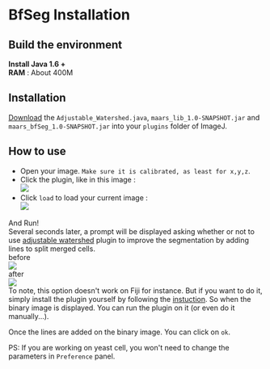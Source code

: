 # BfSeg Installation
## Build the environment  
**Install Java 1.6 +**  
**RAM** : About 400M  

## Installation
[Download][download_bfseg] the `Adjustable_Watershed.java`, `maars_lib_1.0-SNAPSHOT.jar` and `maars_bfSeg_1.0-SNAPSHOT.jar` into your `plugins` folder of ImageJ.  

## How to use
 - Open your image. `Make sure it is calibrated, as least for x,y,z`.  
 - Click the plugin, like in this image :  
  ![][bfseg_plugin]  
 - Click `load` to load your current image :   
 ![][bfseg_interface]  

And Run!  
Several seconds later, a prompt will be displayed asking whether or not to use [adjustable watershed][ad] plugin to improve the segmentation by adding lines to split merged cells.   
before  
![][before]  
after  
![][after]  
To note, this option doesn't work on Fiji for instance. But if you want to do it, simply install the plugin yourself by following the [instuction][ad]. So when the binary image is displayed. You can run the plugin on it (or even do it manually...).   

Once the lines are added on the binary image. You can click on `ok`.  

PS: If you are working on yeast cell, you won't need to change the parameters in `Preference` panel.  


[bfseg_interface]: images/bfseg_interface.png 
[bfseg_plugin]: images/bfseg_plugin.png  
[download_bfseg]: https://github.com/bnoi/MAARS/tree/multiPosition/jars/MAARS_bfseg
[ad]: http://imagejdocu.tudor.lu/doku.php?id=plugin:segmentation:adjustable_watershed:start
[before]: images/before.png 
[after]: images/after.png 
